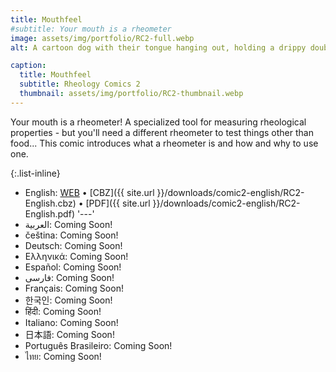 ```yaml
---
title: Mouthfeel
#subtitle: Your mouth is a rheometer 
image: assets/img/portfolio/RC2-full.webp
alt: A cartoon dog with their tongue hanging out, holding a drippy double-scoop ice cream cone with a cherry on top.

caption:
  title: Mouthfeel
  subtitle: Rheology Comics 2 
  thumbnail: assets/img/portfolio/RC2-thumbnail.webp
---
```

Your mouth is a rheometer! A specialized tool for measuring rheological properties - but you'll need a different rheometer to test things other than food... This comic introduces what a rheometer is and how and why to use one.

{:.list-inline}
- English: [WEB](/comic2-english) &#x2022; [CBZ]({{ site.url }}/downloads/comic2-english/RC2-English.cbz) &#x2022; [PDF]({{ site.url }}/downloads/comic2-english/RC2-English.pdf)
'---'
- العربية: Coming Soon!
- čeština: Coming Soon!
- Deutsch: Coming Soon! 
- Ελληνικά: Coming Soon! 
- Español: Coming Soon! 
- فارسی: Coming Soon!  
- Français: Coming Soon!  
- 한국인: Coming Soon!
- हिंदी: Coming Soon!
- Italiano: Coming Soon! 
- 日本語: Coming Soon! 
- Português Brasileiro: Coming Soon!
- ไทย: Coming Soon! 




